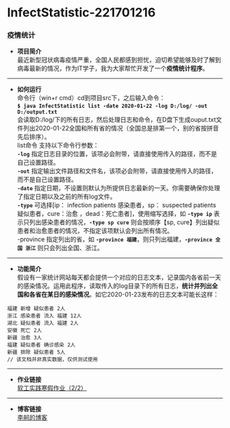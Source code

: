 # InfectStatistic-221701216  
### 疫情统计
* **项目简介**  
最近新型冠状病毒疫情严重，全国人民都感到担忧，迫切希望能够及时了解到病毒最新的情况，作为IT学子，我为大家帮忙开发了一个**疫情统计程序**。
***


* **如何运行**  
命令行（win+r cmd）cd到项目src下，之后输入命令：  
**`$ java InfectStatistic list -date 2020-01-22 -log D:/log/ -out D:/output.txt`**  
会读取D:/log/下的所有日志，然后处理日志和命令，在D盘下生成ouput.txt文件列出2020-01-22全国和所有省的情况（全国总是排第一个，别的省按拼音先后排序）。  
list命令 支持以下命令行参数：  
**`-log`** 指定日志目录的位置，该项必会附带，请直接使用传入的路径，而不是自己设置路径。  
**`-out`** 指定输出文件路径和文件名，该项必会附带，请直接使用传入的路径，而不是自己设置路径。  
**`-date`** 指定日期，不设置则默认为所提供日志最新的一天。你需要确保你处理了指定日期以及之前的所有log文件。  
**`-type`** 可选择[ip： infection patients 感染患者，sp： suspected patients 疑似患者，cure：治愈 ，dead：死亡患者]，使用缩写选择，如 **`-type ip`** 表示只列出感染患者的情况，**`-type sp cure`** 则会按顺序【sp, cure】列出疑似患者和治愈患者的情况，不指定该项默认会列出所有情况。  
-province 指定列出的省，如 **`-province 福建`**，则只列出福建，**`-province 全国 浙江`** 则只会列出全国、浙江。  
***


* **功能简介**  
假设有一家统计网站每天都会提供一个对应的日志文本，记录国内各省前一天的感染情况。运用此程序，读取传入的log目录下的所有日志，**统计并列出全国和各省在某日的感染情况**。如它2020-01-23发布的日志文本可能长这样：
```福建 新增 感染患者 23人
福建 新增 疑似患者 2人
浙江 感染患者 流入 福建 12人
湖北 疑似患者 流入 福建 2人
安徽 死亡 2人
新疆 治愈 3人
福建 疑似患者 确诊感染 2人
新疆 排除 疑似患者 5人
// 该文档并非真实数据，仅供测试使用  
```  
***


* **作业链接**  
[软工实践寒假作业（2/2）](https://edu.cnblogs.com/campus/fzu/2020SPRINGS/homework/10287)
***


* **博客链接**  
[李舸的博客](https://www.cnblogs.com/fzulige/)
